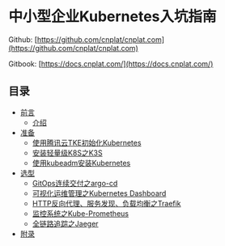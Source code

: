 # 中小型企业Kubernetes入坑指南

Github: [https://github.com/cnplat/cnplat.com](https://github.com/cnplat/cnplat.com)

Gitbook: [https://docs.cnplat.com/](https://docs.cnplat.com/)

## 目录

* [前言](preface/README.md)
  * [介绍](README.md)
* [准备](ready/README.md)
  * [使用腾讯云TKE初始化Kubernetes](ready/install-kubernetes-for-tencent.md)
  * [安装轻量级K8S之K3S](ready/install-k3s.md)
  * [使用kubeadm安装Kubernetes](ready/install-kubernetes-for-kubeadm.md)
* [选型](selection/README.md)
  * [GitOps连续交付之argo-cd](selection/argo-cd.md)
  * [可视化运维管理之Kubernetes Dashboard](selection/kubernetes-dashboard.md)
  * [HTTP反向代理、服务发现、负载均衡之Traefik](selection/traefik.md)
  * [监控系统之Kube-Prometheus](selection/kube-prometheus.md)
  * [全链路追踪之Jaeger](selection/jaeger.md)
* [附录](appendix.md)
